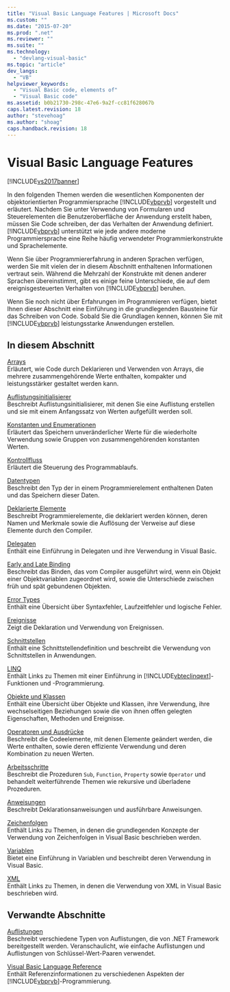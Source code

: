 ```yaml
---
title: "Visual Basic Language Features | Microsoft Docs"
ms.custom: ""
ms.date: "2015-07-20"
ms.prod: ".net"
ms.reviewer: ""
ms.suite: ""
ms.technology: 
  - "devlang-visual-basic"
ms.topic: "article"
dev_langs: 
  - "VB"
helpviewer_keywords: 
  - "Visual Basic code, elements of"
  - "Visual Basic code"
ms.assetid: b0b21730-298c-47e6-9a2f-cc81f628067b
caps.latest.revision: 18
author: "stevehoag"
ms.author: "shoag"
caps.handback.revision: 18
---
```

# Visual Basic Language Features
[!INCLUDE[vs2017banner](../../../visual-basic/includes/vs2017banner.md)]

In den folgenden Themen werden die wesentlichen Komponenten der objektorientierten Programmiersprache [!INCLUDE[vbprvb](../../../csharp/programming-guide/concepts/linq/includes/vbprvb-md.md)] vorgestellt und erläutert.  Nachdem Sie unter Verwendung von Formularen und Steuerelementen die Benutzeroberfläche der Anwendung erstellt haben, müssen Sie Code schreiben, der das Verhalten der Anwendung definiert.  [!INCLUDE[vbprvb](../../../csharp/programming-guide/concepts/linq/includes/vbprvb-md.md)] unterstützt wie jede andere moderne Programmiersprache eine Reihe häufig verwendeter Programmierkonstrukte und Sprachelemente.  
  
 Wenn Sie über Programmiererfahrung in anderen Sprachen verfügen, werden Sie mit vielen der in diesem Abschnitt enthaltenen Informationen vertraut sein.  Während die Mehrzahl der Konstrukte mit denen anderer Sprachen übereinstimmt, gibt es einige feine Unterschiede, die auf dem ereignisgesteuerten Verhalten von [!INCLUDE[vbprvb](../../../csharp/programming-guide/concepts/linq/includes/vbprvb-md.md)] beruhen.  
  
 Wenn Sie noch nicht über Erfahrungen im Programmieren verfügen, bietet Ihnen dieser Abschnitt eine Einführung in die grundlegenden Bausteine für das Schreiben von Code.  Sobald Sie die Grundlagen kennen, können Sie mit [!INCLUDE[vbprvb](../../../csharp/programming-guide/concepts/linq/includes/vbprvb-md.md)] leistungsstarke Anwendungen erstellen.  
  
## In diesem Abschnitt  
 [Arrays](../../../visual-basic/programming-guide/language-features/arrays/index.md)  
 Erläutert, wie Code durch Deklarieren und Verwenden von Arrays, die mehrere zusammengehörende Werte enthalten, kompakter und leistungsstärker gestaltet werden kann.  
  
 [Auflistungsinitialisierer](../../../visual-basic/programming-guide/language-features/collection-initializers/index.md)  
 Beschreibt Auflistungsinitialisierer, mit denen Sie eine Auflistung erstellen und sie mit einem Anfangssatz von Werten aufgefüllt werden soll.  
  
 [Konstanten und Enumerationen](../../../visual-basic/programming-guide/language-features/constants-enums/index.md)  
 Erläutert das Speichern unveränderlicher Werte für die wiederholte Verwendung sowie Gruppen von zusammengehörenden konstanten Werten.  
  
 [Kontrollfluss](../../../visual-basic/programming-guide/language-features/control-flow/index.md)  
 Erläutert die Steuerung des Programmablaufs.  
  
 [Datentypen](../../../visual-basic/programming-guide/language-features/data-types/index.md)  
 Beschreibt den Typ der in einem Programmierelement enthaltenen Daten und das Speichern dieser Daten.  
  
 [Deklarierte Elemente](../../../visual-basic/programming-guide/language-features/declared-elements/index.md)  
 Beschreibt Programmierelemente, die deklariert werden können, deren Namen und Merkmale sowie die Auflösung der Verweise auf diese Elemente durch den Compiler.  
  
 [Delegaten](../../../visual-basic/programming-guide/language-features/delegates/delegates.md)  
 Enthält eine Einführung in Delegaten und ihre Verwendung in Visual Basic.  
  
 [Early and Late Binding](../../../visual-basic/programming-guide/language-features/early-late-binding/early-and-late-binding.md)  
 Beschreibt das Binden, das vom Compiler ausgeführt wird, wenn ein Objekt einer Objektvariablen zugeordnet wird, sowie die Unterschiede zwischen früh und spät gebundenen Objekten.  
  
 [Error Types](../../../visual-basic/programming-guide/language-features/error-types.md)  
 Enthält eine Übersicht über Syntaxfehler, Laufzeitfehler und logische Fehler.  
  
 [Ereignisse](../../../visual-basic/programming-guide/language-features/events/events.md)  
 Zeigt die Deklaration und Verwendung von Ereignissen.  
  
 [Schnittstellen](../../../visual-basic/programming-guide/language-features/interfaces/index.md)  
 Enthält eine Schnittstellendefinition und beschreibt die Verwendung von Schnittstellen in Anwendungen.  
  
 [LINQ](../../../visual-basic/programming-guide/language-features/linq/index.md)  
 Enthält Links zu Themen mit einer Einführung in [!INCLUDE[vbteclinqext](../../../csharp/getting-started/includes/vbteclinqext-md.md)]\-Funktionen und \-Programmierung.  
  
 [Objekte und Klassen](../../../visual-basic/programming-guide/language-features/objects-and-classes/index.md)  
 Enthält eine Übersicht über Objekte und Klassen, ihre Verwendung, ihre wechselseitigen Beziehungen sowie die von ihnen offen gelegten Eigenschaften, Methoden und Ereignisse.  
  
 [Operatoren und Ausdrücke](../../../visual-basic/programming-guide/language-features/operators-and-expressions/index.md)  
 Beschreibt die Codeelemente, mit denen Elemente geändert werden, die Werte enthalten, sowie deren effiziente Verwendung und deren Kombination zu neuen Werten.  
  
 [Arbeitsschritte](../../../visual-basic/programming-guide/language-features/procedures/index.md)  
 Beschreibt die Prozeduren `Sub`, `Function`, `Property` sowie `Operator` und behandelt weiterführende Themen wie rekursive und überladene Prozeduren.  
  
 [Anweisungen](../../../visual-basic/programming-guide/language-features/statements.md)  
 Beschreibt Deklarationsanweisungen und ausführbare Anweisungen.  
  
 [Zeichenfolgen](../../../visual-basic/programming-guide/language-features/strings/index.md)  
 Enthält Links zu Themen, in denen die grundlegenden Konzepte der Verwendung von Zeichenfolgen in Visual Basic beschrieben werden.  
  
 [Variablen](../../../visual-basic/programming-guide/language-features/variables/index.md)  
 Bietet eine Einführung in Variablen und beschreibt deren Verwendung in Visual Basic.  
  
 [XML](../../../visual-basic/programming-guide/language-features/xml/index.md)  
 Enthält Links zu Themen, in denen die Verwendung von XML in Visual Basic beschrieben wird.  
  
## Verwandte Abschnitte  
 [Auflistungen](../Topic/Collections%20\(C%23%20and%20Visual%20Basic\).md)  
 Beschreibt verschiedene Typen von Auflistungen, die von .NET Framework bereitgestellt werden.  Veranschaulicht, wie einfache Auflistungen und Auflistungen von Schlüssel\-Wert\-Paaren verwendet.  
  
 [Visual Basic Language Reference](../../../visual-basic/language-reference/index.md)  
 Enthält Referenzinformationen zu verschiedenen Aspekten der [!INCLUDE[vbprvb](../../../csharp/programming-guide/concepts/linq/includes/vbprvb-md.md)]\-Programmierung.
